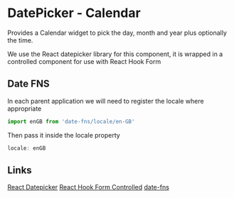 # DatePicker - Calendar

Provides a Calendar widget to pick the day, month and year plus optionally the time.

We use the React datepicker library for this component, it is wrapped in a controlled component for
use with React Hook Form

## Date FNS

In each parent application we will need to register the locale where appropriate

```javascript
import enGB from 'date-fns/locale/en-GB'
```

Then pass it inside the locale property

```javascript
locale: enGB
```

## Links

[React Datepicker](https://reactdatepicker.com/)
[React Hook Form Controlled](https://codesandbox.io/s/react-hook-form-and-react-date-picker-wrapped-at-controller-2zz2z)
[date-fns](https://date-fns.org/)
